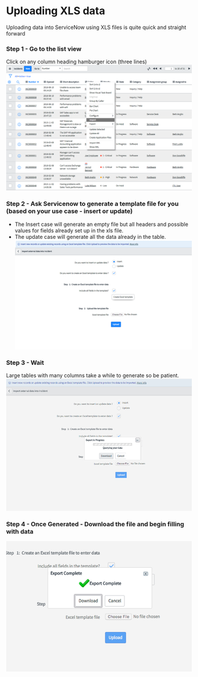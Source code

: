 # Uploading XLS data
Uploading data into ServiceNow using XLS files is quite quick and straight forward

### Step 1 - Go to the list view
Click on any column heading hamburger icon (three lines)
![Step-1](https://github.com/jamesnyika/SNOWUseCases/raw/master/images/27-Step1-SelectImport.png)

### Step 2 - Ask Servicenow to generate a template file for you (based on your use case - insert or update)
* The Insert case will generate an empty file but all headers and possible values for fields already set up in the xls file.
* The update case will generate all the data already in the table.  
![Step-2](https://github.com/jamesnyika/SNOWUseCases/raw/master/images/27-Step2-ChooseGenerateFile.png)

### Step 3 - Wait
Large tables with many columns take a while to generate so be patient.
![Step-3](https://github.com/jamesnyika/SNOWUseCases/raw/master/images/27-Step3-Wait.png)

### Step 4 - Once Generated - Download the file and begin filling with data
![Step-4](https://github.com/jamesnyika/SNOWUseCases/raw/master/images/27-Step4-DownloadTemplateFile.png)
